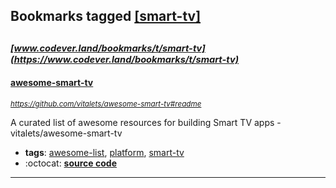## Bookmarks tagged [[smart-tv]](https://www.codever.land/search?q=[smart-tv])

_<sup><sup>[www.codever.land/bookmarks/t/smart-tv](https://www.codever.land/bookmarks/t/smart-tv)</sup></sup>_
---
#### [awesome-smart-tv](https://github.com/vitalets/awesome-smart-tv#readme)
_<sup>https://github.com/vitalets/awesome-smart-tv#readme</sup>_

A curated list of awesome resources for building Smart TV apps - vitalets/awesome-smart-tv
* **tags**: [awesome-list](../tagged/awesome-list.md), [platform](../tagged/platform.md), [smart-tv](../tagged/smart-tv.md)
* :octocat: **[source code](https://github.com/vitalets/awesome-smart-tv#readme)**
---
